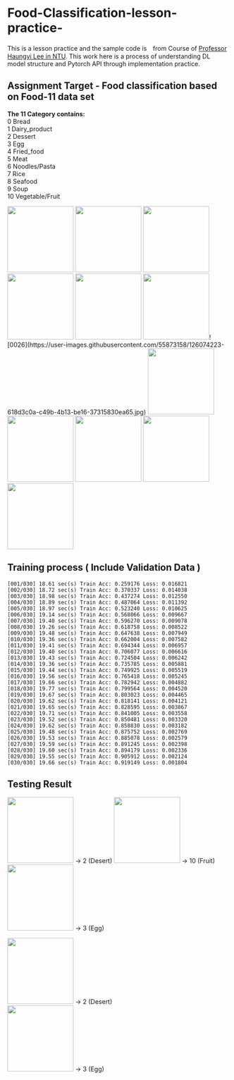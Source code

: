 # Food-Classification-lesson-practice-
This is a lesson practice and the sample code is　from Course of <a href="https://speech.ee.ntu.edu.tw/~tlkagk/courses.html">Professor Haungyi Lee in NTU</a>.
This work here is a process of understanding DL model structure and Pytorch API through implementation practice.  


## Assignment Target - Food classification based on Food-11 data set  
**The 11 Category contains:**  
0 Bread   
1 Dairy_product   
2 Dessert      
3 Egg   
4 Fried_food    
5 Meat     
6 Noodles/Pasta    
7 Rice   
8 Seafood      
9 Soup  
10 Vegetable/Fruit  


<p float="left">
<img src="https://user-images.githubusercontent.com/55873158/124389273-fe47bd00-dd18-11eb-8824-b798b43cc48c.jpg" width="150" height="150" >
<img src="https://user-images.githubusercontent.com/55873158/124389304-14557d80-dd19-11eb-904b-7711d6625a82.jpg" width="150" height="150" >
<img src="https://user-images.githubusercontent.com/55873158/124389311-18819b00-dd19-11eb-82b4-6a4719fd2b37.jpg" width="150" height="150" >
<img src="https://user-images.githubusercontent.com/55873158/124389322-21726c80-dd19-11eb-90dc-c4b2a6e40ded.jpg" width="150" height="150" >
<img src="https://user-images.githubusercontent.com/55873158/124389328-27684d80-dd19-11eb-9f27-f46b628ab89c.jpg" width="150" height="150" >
<img src="https://user-images.githubusercontent.com/55873158/124389332-2c2d0180-dd19-11eb-8520-068ddc95093f.jpg" width="150" height="150" >![0026](https://user-images.githubusercontent.com/55873158/126074223-618d3c0a-c49b-4b13-be16-37315830ea65.jpg)

<img src="https://user-images.githubusercontent.com/55873158/124389338-32bb7900-dd19-11eb-924d-ed660e4ae4d9.jpg" width="150" height="150" >
<img src="https://user-images.githubusercontent.com/55873158/124389342-35b66980-dd19-11eb-9fae-0fde08816f20.jpg" width="150" height="150" >
<img src="https://user-images.githubusercontent.com/55873158/124389377-5979af80-dd19-11eb-9d32-99d1b8a84aef.jpg" width="150" height="150" >
<img src="https://user-images.githubusercontent.com/55873158/124389348-3e0ea480-dd19-11eb-9c41-3d232bae18c1.jpg" width="150" height="150" >
<img src="https://user-images.githubusercontent.com/55873158/124389385-61d1ea80-dd19-11eb-9c7c-6a780d1276d6.jpg" width="150" height="150" >
</p>

## Training process ( Include Validation Data )

    [001/030] 18.61 sec(s) Train Acc: 0.259176 Loss: 0.016821
    [002/030] 18.72 sec(s) Train Acc: 0.370337 Loss: 0.014038
    [003/030] 18.98 sec(s) Train Acc: 0.437274 Loss: 0.012550
    [004/030] 18.89 sec(s) Train Acc: 0.487064 Loss: 0.011392
    [005/030] 18.97 sec(s) Train Acc: 0.523240 Loss: 0.010625
    [006/030] 19.14 sec(s) Train Acc: 0.568066 Loss: 0.009667
    [007/030] 19.40 sec(s) Train Acc: 0.596270 Loss: 0.009078
    [008/030] 19.26 sec(s) Train Acc: 0.618758 Loss: 0.008522
    [009/030] 19.48 sec(s) Train Acc: 0.647638 Loss: 0.007949
    [010/030] 19.36 sec(s) Train Acc: 0.662004 Loss: 0.007582
    [011/030] 19.41 sec(s) Train Acc: 0.694344 Loss: 0.006957
    [012/030] 19.40 sec(s) Train Acc: 0.706077 Loss: 0.006616
    [013/030] 19.43 sec(s) Train Acc: 0.724504 Loss: 0.006242
    [014/030] 19.36 sec(s) Train Acc: 0.735785 Loss: 0.005881
    [015/030] 19.44 sec(s) Train Acc: 0.749925 Loss: 0.005519
    [016/030] 19.56 sec(s) Train Acc: 0.765418 Loss: 0.005245
    [017/030] 19.66 sec(s) Train Acc: 0.782942 Loss: 0.004882
    [018/030] 19.77 sec(s) Train Acc: 0.799564 Loss: 0.004520
    [019/030] 19.67 sec(s) Train Acc: 0.803023 Loss: 0.004465
    [020/030] 19.62 sec(s) Train Acc: 0.818141 Loss: 0.004121
    [021/030] 19.65 sec(s) Train Acc: 0.828595 Loss: 0.003867
    [022/030] 19.71 sec(s) Train Acc: 0.841005 Loss: 0.003558
    [023/030] 19.52 sec(s) Train Acc: 0.850481 Loss: 0.003320
    [024/030] 19.62 sec(s) Train Acc: 0.858830 Loss: 0.003182
    [025/030] 19.48 sec(s) Train Acc: 0.875752 Loss: 0.002769
    [026/030] 19.53 sec(s) Train Acc: 0.885078 Loss: 0.002579
    [027/030] 19.59 sec(s) Train Acc: 0.891245 Loss: 0.002398
    [028/030] 19.60 sec(s) Train Acc: 0.894179 Loss: 0.002336
    [029/030] 19.55 sec(s) Train Acc: 0.905912 Loss: 0.002124
    [030/030] 19.66 sec(s) Train Acc: 0.919149 Loss: 0.001804

## Testing Result

<img src="https://user-images.githubusercontent.com/55873158/126074016-2e95ad20-adff-4c23-9384-d69081e59915.jpg" width="150" height="150" > -> 2 (Desert) 
<img src="https://user-images.githubusercontent.com/55873158/126074018-2725e87b-8fb4-419e-92bc-db28ee37a4e8.jpg" width="150" height="150" > -> 10 (Fruit) 
<img src="https://user-images.githubusercontent.com/55873158/126074390-fba73dd7-ac10-4ab4-88f2-4bc490fd5b0c.jpg" width="150" height="150" > -> 3 (Egg)  

<img src="https://user-images.githubusercontent.com/55873158/126074228-b0a13131-d49b-4201-91de-4e9086eceff8.jpg" width="150" height="150" >  -> 2 (Desert)   
<img src="https://user-images.githubusercontent.com/55873158/126074242-5577e37a-4fd1-441a-9d76-db1319877ae8.jpg" width="150" height="150" >  -> 3 (Egg)  


